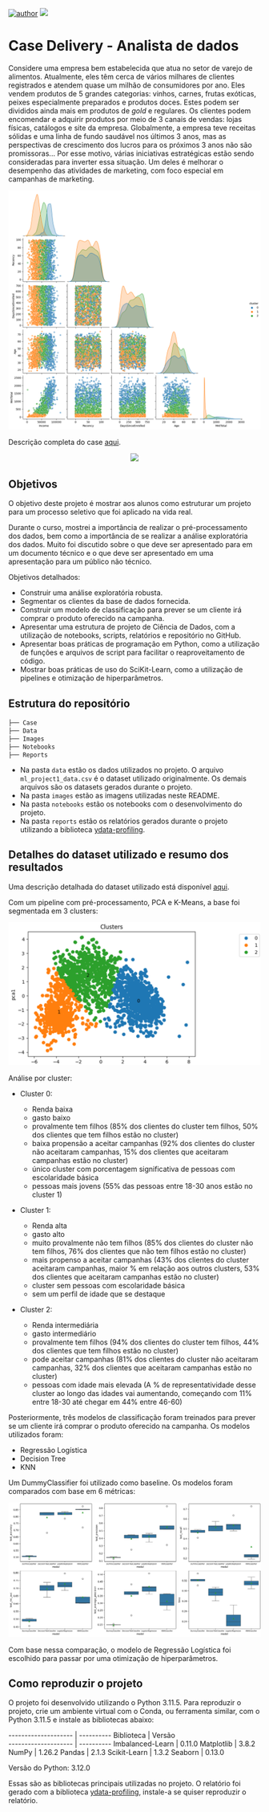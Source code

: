 [![author](https://img.shields.io/badge/Author-Gustavo&nbsp;Martins-red.svg)](https://www.linkedin.com/in/gustavodiasmartins/)
[![](https://img.shields.io/badge/Python-3.11+-blue.svg)](https://www.python.org/)

# Case Delivery - Analista de dados

Considere uma empresa bem estabelecida que atua no setor de varejo de alimentos. Atualmente, eles têm cerca de vários milhares de clientes registrados e atendem quase um milhão de consumidores por ano. Eles vendem produtos de 5 grandes categorias: vinhos, carnes, frutas exóticas, peixes especialmente preparados e produtos doces. Estes podem ser divididos ainda mais em produtos de *gold* e regulares. Os clientes podem encomendar e adquirir produtos por meio de 3 canais de vendas: lojas físicas, catálogos e site da empresa. Globalmente, a empresa teve receitas sólidas e uma linha de fundo saudável nos últimos 3 anos, mas as perspectivas de crescimento dos lucros para os próximos 3 anos não são promissoras... Por esse motivo, várias iniciativas estratégicas estão sendo consideradas para inverter essa situação. Um deles é melhorar o desempenho das atividades de marketing, com foco especial em campanhas de marketing.

![pairplot](Images/pairplot_clusters.png)


Descrição completa do case [aqui](Case/README.md).

<p align="center"> 
  <a href="https://www.linkedin.com/in/gustavodiasmartins/" target="_blank"><img src="https://img.shields.io/badge/-LinkedIn-%230077B5?style=for-the-badge&logo=linkedin&logoColor=white" target="_blank"></a> 
</p>

## Objetivos

O objetivo deste projeto é mostrar aos alunos como estruturar um projeto para um processo seletivo que foi aplicado na vida real.

Durante o curso, mostrei a importância de realizar o pré-processamento dos dados, bem como a importância de se realizar a análise exploratória dos dados. Muito foi discutido sobre o que deve ser apresentado para em um documento técnico e o que deve ser apresentado em uma apresentação para um público não técnico.

Objetivos detalhados:

- Construir uma análise exploratória robusta.
- Segmentar os clientes da base de dados fornecida.
- Construir um modelo de classificação para prever se um cliente irá comprar o produto oferecido na campanha.
- Apresentar uma estrutura de projeto de Ciência de Dados, com a utilização de notebooks, scripts, relatórios e repositório no GitHub.
- Apresentar boas práticas de programação em Python, como a utilização de funções e arquivos de script para facilitar o reaproveitamento de código.
- Mostrar boas práticas de uso do SciKit-Learn, como a utilização de pipelines e otimização de hiperparâmetros.

## Estrutura do repositório

```
├── Case
├── Data
├── Images
├── Notebooks
├── Reports
```

- Na pasta `data` estão os dados utilizados no projeto. O arquivo `ml_project1_data.csv` é o dataset utilizado originalmente. Os demais arquivos são os datasets gerados durante o projeto.
- Na pasta `images` estão as imagens utilizadas neste README.
- Na pasta `notebooks` estão os notebooks com o desenvolvimento do projeto.
- Na pasta `reports` estão os relatórios gerados durante o projeto utilizando a biblioteca [ydata-profiling](https://github.com/ydataai/ydata-profiling).

## Detalhes do dataset utilizado e resumo dos resultados

Uma descrição detalhada do dataset utilizado está disponível [aqui](data/README.md).

Com um pipeline com pré-processamento, PCA e K-Means, a base foi segmentada em 3 clusters:

![clusters](Images/pca_clusters.png)

Análise por cluster:

- Cluster 0: 
  - Renda baixa 
  - gasto baixo 
  - provalmente tem filhos (85% dos clientes do cluster tem filhos, 50% dos clientes que tem filhos estão no cluster)
  - baixa propensão a aceitar campanhas (92% dos clientes do cluster não aceitaram campanhas, 15% dos clientes que aceitaram campanhas estão no cluster)
  - único cluster com porcentagem significativa de pessoas com escolaridade básica
  - pessoas mais jovens (55% das pessoas entre 18-30 anos estão no cluster 1)
  

- Cluster 1: 
  - Renda alta 
  - gasto alto 
  - muito provalmente não tem filhos (85% dos clientes do cluster não tem filhos, 76% dos clientes que não tem filhos estão no cluster)
  - mais propenso a aceitar campanhas (43% dos clientes do cluster aceitaram campanhas, maior % em relação aos outros clusters, 53% dos clientes que aceitaram campanhas estão no cluster)
  - cluster sem pessoas com escolaridade básica
  - sem um perfil de idade que se destaque
  

- Cluster 2: 
  - Renda intermediária
  - gasto intermediário
  - provalmente tem filhos (94% dos clientes do cluster tem filhos, 44% dos clientes que tem filhos estão no cluster)
  - pode aceitar campanhas (81% dos clientes do cluster não aceitaram campanhas, 32% dos clientes que aceitaram campanhas estão no cluster)
  - pessoas com idade mais elevada (A % de representatividade desse cluster ao longo das idades vai aumentando, começando com 11% entre 18-30 até chegar em 44% entre 46-60)

Posteriormente, três modelos de classificação foram treinados para prever se um cliente irá comprar o produto oferecido na campanha. Os modelos utilizados foram:

- Regressão Logística
- Decision Tree
- KNN

Um DummyClassifier foi utilizado como baseline. Os modelos foram comparados com base em 6 métricas:

![comparing_models](Images/comparing_models.png)

Com base nessa comparação, o modelo de Regressão Logística foi escolhido para passar por uma otimização de hiperparâmetros. 

## Como reproduzir o projeto

O projeto foi desenvolvido utilizando o Python 3.11.5. Para reproduzir o projeto, crie um ambiente virtual com o Conda, ou ferramenta similar, com o Python 3.11.5 e instale as bibliotecas abaixo:

-------------------- | ----------
     Biblioteca      |   Versão  
-------------------- | ----------
Imbalanced-Learn     |     0.11.0
Matplotlib           |      3.8.2
NumPy                |     1.26.2
Pandas               |      2.1.3
Scikit-Learn         |      1.3.2
Seaborn              |     0.13.0

Versão do Python: 3.12.0

Essas são as bibliotecas principais utilizadas no projeto. O relatório foi gerado com a biblioteca [ydata-profiling](https://github.com/ydataai/ydata-profiling), instale-a se quiser reproduzir o relatório. 
